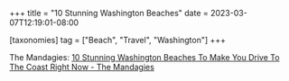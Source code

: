+++
title = "10 Stunning Washington Beaches"
date = 2023-03-07T12:19:01-08:00

[taxonomies]
tag = ["Beach", "Travel", "Washington"]
+++

The Mandagies: [10 Stunning Washington Beaches To Make You Drive To The Coast Right Now - The Mandagies](https://www.themandagies.com/washington-beaches/)

<!-- more -->
